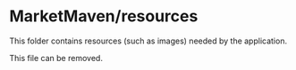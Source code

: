 # MarketMaven/resources

This folder contains resources (such as images) needed by the application. 

This file can be removed.
